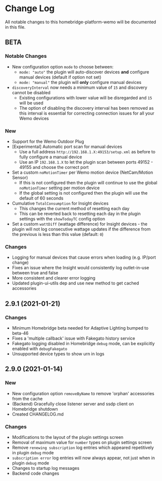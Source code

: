 # Change Log

All notable changes to this homebridge-platform-wemo will be documented in this file.

## BETA

### Notable Changes

* New configuration option `mode` to choose between:
  * `mode: "auto"` the plugin will auto-discover devices **and** configure manual devices (default if option not set)
  * `mode: "manual"` the plugin will **only** configure manual devices
* `discoveryInterval` now needs a minimum value of `15` and discovery cannot be disabled
  * Existing configurations with lower value will be disregarded and `15` will be used
  * The option of disabling the discovery interval has been removed as this interval is essential for correcting connection issues for all your Wemo devices

### New

* Support for the Wemo Outdoor Plug
* [Experimental] Automatic port scan for manual devices
  * Use a full address `http://192.168.1.X:49153/setup.xml` as before to fully configure a manual device
  * Use an IP `192.168.1.X` to let the plugin scan between ports 49152 - 49155 and choose the correct port
* Set a custom `noMotionTimer` per Wemo motion device (NetCam/Motion Sensor)
  * If this is not configured then the plugin will continue to use the global `noMotionTimer` setting per motion device
  * If the global setting is not configured then the plugin will use the default of 60 seconds
* Cumulative `TotalConsumption` for Insight devices
  * This changes the current method of resetting each day
  * This can be reverted back to resetting each day in the plugin settings with the `showTodayTC` config option
* Set a custom `wattDiff` (wattage difference) for Insight devices - the plugin will not log consecutive wattage updates if the difference from the previous is less than this value (default: `0`)

### Changes

* Logging for manual devices that cause errors when loading (e.g. IP/port change)
* Fixes an issue where the Insight would consistently log outlet-in-use between true and false
* More consistent and clearer error logging
* Updated plugin-ui-utils dep and use new method to get cached accessories

## 2.9.1 (2021-01-21)

### Changes

* Minimum Homebridge beta needed for Adaptive Lighting bumped to beta-46
* Fixes a 'multiple callback' issue with Fakegato history service
* Fakegato logging disabled in Homebridge `debug` mode, can be explicitly enabled with `debugFakegato`
* Unsupported device types to show urn in logs

## 2.9.0 (2021-01-14)

### New
* New configuration option `removeByName` to remove 'orphan' accessories from the cache
* (Backend) Gracefully close listener server and ssdp client on Homebridge shutdown
* Created CHANGELOG.md

### Changes
* Modifications to the layout of the plugin settings screen
* Removal of maximum value for `number` types on plugin settings screen
* Remove `renewing subscription` log entries which appeared repetitively in plugin `debug` mode
* `subscription error` log entries will now always appear, not just when in plugin `debug` mode
* Changes to startup log messages
* Backend code changes
